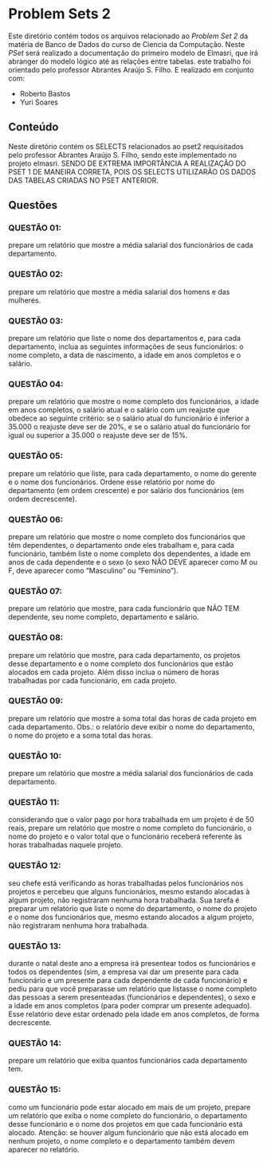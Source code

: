 # Problem Sets 2
Este diretório contém todos os arquivos relacionado ao _Problem Set 2_ da matéria de Banco de Dados do curso de Ciencia da Computação. Neste _PSet_ será realizado a documentação do primeiro modelo de Elmasri, que irá abranger do modelo lógico até as relações entre tabelas.
este trabalho foi orientado pelo professor Abrantes Araújo S. Filho. E realizado em conjunto com:
- Roberto Bastos
- Yuri Soares
## Conteúdo
Neste diretório contém os SELECTS relacionados ao pset2 requisitados pelo professor Abrantes Araújo S. Filho, sendo este implementado no projeto elmasri.
SENDO DE EXTREMA IMPORTÂNCIA A REALIZAÇÃO DO PSET 1 DE MANEIRA CORRETA, POIS OS SELECTS UTILIZARÃO OS DADOS DAS TABELAS CRIADAS NO PSET ANTERIOR.
## Questões
### QUESTÃO 01:
prepare um relatório que mostre a média salarial dos funcionários de cada departamento.
### QUESTÃO 02: 
prepare um relatório que mostre a média salarial dos homens e das mulheres.
### QUESTÃO 03:
prepare um relatório que liste o nome dos departamentos e, para cada departamento, inclua as seguintes informações de seus funcionários: o nome
completo, a data de nascimento, a idade em anos completos e o salário.
### QUESTÃO 04: 
prepare um relatório que mostre o nome completo dos funcionários, a idade em anos completos, o salário atual e o salário com um reajuste que obedece ao seguinte critério: se o salário atual do funcionário é inferior a 35.000 o
reajuste deve ser de 20%, e se o salário atual do funcionário for igual ou superior a
35.000 o reajuste deve ser de 15%.
### QUESTÃO 05:
prepare um relatório que liste, para cada departamento, o nome do gerente e o nome dos funcionários. Ordene esse relatório por nome do departamento (em ordem crescente) e por salário dos funcionários (em ordem decrescente).
### QUESTÃO 06:
prepare um relatório que mostre o nome completo dos funcionários que têm dependentes, o departamento onde eles trabalham e, para cada funcionário, também liste o nome completo dos dependentes, a idade em anos de cada
dependente e o sexo (o sexo NÃO DEVE aparecer como M ou F, deve aparecer como “Masculino” ou “Feminino”).
### QUESTÃO 07:
prepare um relatório que mostre, para cada funcionário que NÃO TEM dependente, seu nome completo, departamento e salário.
### QUESTÃO 08:
prepare um relatório que mostre, para cada departamento, os projetos desse departamento e o nome completo dos funcionários que estão alocados em cada projeto. Além disso inclua o número de horas trabalhadas por cada funcionário, em cada projeto.
### QUESTÃO 09: 
prepare um relatório que mostre a soma total das horas de cada projeto em cada departamento. Obs.: o relatório deve exibir o nome do departamento, o nome do projeto e a soma total das horas.
### QUESTÃO 10:
prepare um relatório que mostre a média salarial dos funcionários de cada departamento.
### QUESTÃO 11: 
considerando que o valor pago por hora trabalhada em um projeto é de 50 reais, prepare um relatório que mostre o nome completo do funcionário, o
nome do projeto e o valor total que o funcionário receberá referente às horas trabalhadas naquele projeto.
### QUESTÃO 12:
seu chefe está verificando as horas trabalhadas pelos funcionários nos projetos e percebeu que alguns funcionários, mesmo estando alocadas à algum
projeto, não registraram nenhuma hora trabalhada. Sua tarefa é preparar um relatório que liste o nome do departamento, o nome do projeto e o nome dos funcionários
que, mesmo estando alocados a algum projeto, não registraram nenhuma hora trabalhada.
### QUESTÃO 13:
durante o natal deste ano a empresa irá presentear todos os funcionários e todos os dependentes (sim, a empresa vai dar um presente para cada funcionário e um presente para cada dependente de cada funcionário) e pediu para
que você preparasse um relatório que listasse o nome completo das pessoas a serem presenteadas (funcionários e dependentes), o sexo e a idade em anos completos
(para poder comprar um presente adequado). Esse relatório deve estar ordenado pela idade em anos completos, de forma decrescente.
### QUESTÃO 14:
prepare um relatório que exiba quantos funcionários cada departamento tem.
### QUESTÃO 15:
como um funcionário pode estar alocado em mais de um projeto, prepare um relatório que exiba o nome completo do funcionário, o departamento
desse funcionário e o nome dos projetos em que cada funcionário está alocado. Atenção: se houver algum funcionário que não está alocado em nenhum projeto,
o nome completo e o departamento também devem aparecer no relatório.
